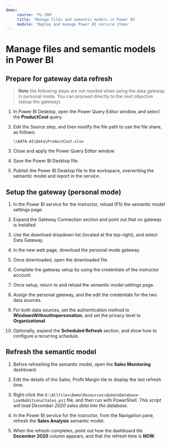 ```yaml
---
demo:
     course: 'PL-300'
     title: 'Manage files and semantic models in Power BI'
     module: 'Deploy and manage Power BI service items'
---
```

# Manage files and semantic models in Power BI

## Prepare for gateway data refresh

> **Note** the following steps are not needed when using the data gateway in personal mode. You can proceed directly to the next objective (setup the gateway).

1. In Power BI Desktop, open the Power Query Editor window, and select the **ProductCost** query.

1. Edit the Source step, and then modify the file path to use the file share, as follows:

    `\\DATA-AI\Data\ProductCost.xlsx`

1. Close and apply the Power Query Editor window.

1. Save the Power BI Desktop file.

1. Publish the Power BI Desktop file to the workspace, overwriting the semantic model and report in the service.

## Setup the gateway (personal mode)

1. In the Power BI service for the instructor, reload (F5) the semantic model settings page.

1. Expand the Gateway Connection section and point out that no gateway is installed.

1. Use the download dropdown list (located at the top-right), and select Data Gateway.

1. In the new web page, download the personal mode gateway.

1. Once downloaded, open the downloaded file.

1. Complete the gateway setup by using the credentials of the instructor account.

1. Once setup, return to and reload the semantic model settings page.

1. Assign the personal gateway, and the edit the credentials for the two data sources.

1. For both data sources, set the authentication method to **WindowsWithoutImpersonation**, and set the privacy level to **Organizational**.

1. Optionally, expand the **Scheduled Refresh** section, and show how to configure a recurring schedule.

## Refresh the semantic model

1. Before refreshing the semantic model, open the **Sales Monitoring** dashboard.

1. Edit the details of the Sales, Profit Margin tile to display the last refresh time.

1. Right-click the `D:\Allfiles\Demo\Resources\UpdateDatabase-LoadAdditionalSales.ps1` file, and then run with PowerShell. *This script will load December 2020 sales data into the database.*

1. In the Power BI service for the instructor, from the Navigation pane, refresh the **Sales Analysis** semantic model.

1. When the refresh completes, point out how the dashboard tile **December 2020** column appears, and that the refresh time is **NOW**.
